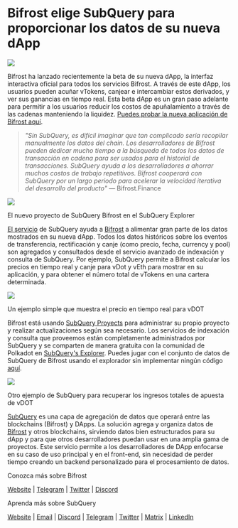 # Bifrost elige SubQuery para proporcionar los datos de su nueva dApp

![](https://miro.medium.com/max/1400/0*nqNosmn0y7FHOI42)

Bifrost ha lanzado recientemente la beta de su nueva dApp, la interfaz interactiva oficial para todos los servicios Bifrost. A través de este dApp, los usuarios pueden acuñar vTokens, canjear e intercambiar estos derivados, y ver sus ganancias en tiempo real. Esta beta dApp es un gran paso adelante para permitir a los usuarios reducir los costos de apuñalamiento a través de las cadenas manteniendo la liquidez. [Puedes probar la nueva aplicación de Bifrost aquí](https://apps.bifrost.finance/).

> _"Sin SubQuery, es difícil imaginar que tan complicado sería recopilar manualmente los datos del chain. Los desarrolladores de Bifrost pueden dedicar mucho tiempo a la búsqueda de todos los datos de transacción en cadena para ser usados para el historial de transacciones. SubQuery ayuda a los desarrolladores a ahorrar muchos costos de trabajo repetitivos. Bifrost cooperará con SubQuery por un largo periodo para acelerar la velocidad iterativa del desarrollo del producto"_ — Bifrost.Finance

![](https://miro.medium.com/max/1400/0*_JK-h0rjef6rk1ot)

El nuevo proyecto de SubQuery Bifrost en el SubQuery Explorer

[El servicio](https://subquery.network/) de SubQuery ayuda a [Bifrost](https://bifrost.finance/) a alimentar gran parte de los datos mostrados en su nueva dApp. Todos los datos históricos sobre los eventos de transferencia, rectificación y canje (como precio, fecha, currency y pool) son agregados y consultados desde el servicio avanzado de indexación y consulta de SubQuery. Por ejemplo, SubQuery permite a Bifrost calcular los precios en tiempo real y canje para vDot y vEth para mostrar en su aplicación, y para obtener el número total de vTokens en una cartera determinada.

![](https://miro.medium.com/max/1400/0*WIxvwcgPIHzCf0E3)

Un ejemplo simple que muestra el precio en tiempo real para vDOT

Bifrost está usando [SubQuery Proyects](https://project.subquery.network/) para administrar su propio proyecto y realizar actualizaciones según sea necesario. Los servicios de indexación y consulta que proveemos están completamente administrados por SubQuery y se comparten de manera gratuita con la comunidad de Polkadot en [SubQuery's Explorer](https://explorer.subquery.network/). Puedes jugar con el conjunto de datos de SubQuery de Bifrost usando el explorador sin implementar ningún código [aquí](https://explorer.subquery.network/subquery/bifrost-finance/subql).

![](https://miro.medium.com/max/1400/0*J9Rao6oyFMxVNWzZ)

Otro ejemplo de SubQuery para recuperar los ingresos totales de apuesta de vDOT

[SubQuery](https://subquery.network/) es una capa de agregación de datos que operará entre las blockchains (Bifrost) y DApps. La solución agrega y organiza datos de [Bifrost](https://bifrost.finance/) y otros blockchains, sirviendo datos bien estructurados para su dApp y para que otros desarrolladores puedan usar en una amplia gama de proyectos. Este servicio permite a los desarrolladores de DApp enfocarse en su caso de uso principal y en el front-end, sin necesidad de perder tiempo creando un backend personalizado para el procesamiento de datos.

Conozca más sobre Bifrost

[Website](https://bifrost.finance/) | [Telegram](https://t.me/bifrost_finance) | [Twitter](https://twitter.com/bifrost_finance) | [Discord](https://discord.gg/XjnjdKBNXj)

Aprenda más sobre SubQuery

[Website](https://subquery.network/) | [Email](mailto:hello@subquery.network) | [Discord](https://discord.com/invite/78zg8aBSMG) | [Telegram](https://t.me/subquerynetwork) | [Twitter](https://twitter.com/subquerynetwork) | [Matrix](https://matrix.to/#/#subquery:matrix.org) | [LinkedIn](https://www.linkedin.com/company/subquery)
